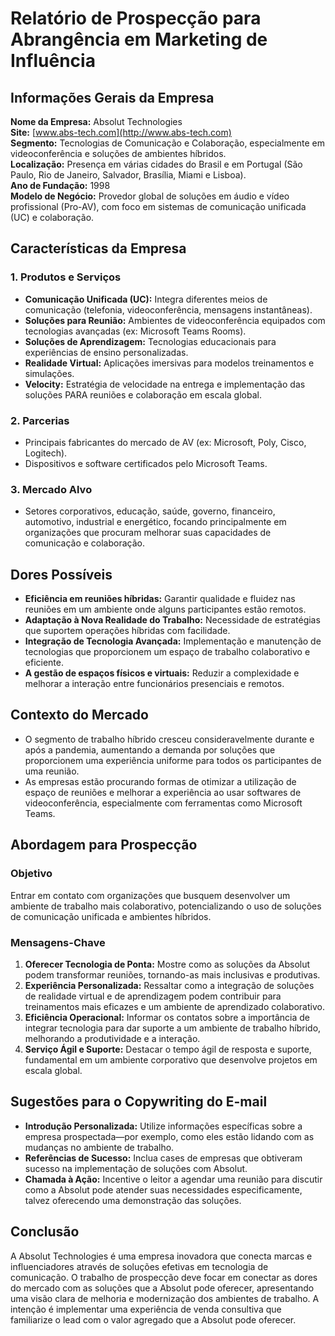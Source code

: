 # Relatório de Prospecção para Abrangência em Marketing de Influência

## Informações Gerais da Empresa

**Nome da Empresa:** Absolut Technologies  
**Site:** [www.abs-tech.com](http://www.abs-tech.com)  
**Segmento:** Tecnologias de Comunicação e Colaboração, especialmente em videoconferência e soluções de ambientes híbridos.  
**Localização:** Presença em várias cidades do Brasil e em Portugal (São Paulo, Rio de Janeiro, Salvador, Brasília, Miami e Lisboa).  
**Ano de Fundação:** 1998  
**Modelo de Negócio:** Provedor global de soluções em áudio e vídeo profissional (Pro-AV), com foco em sistemas de comunicação unificada (UC) e colaboração.

## Características da Empresa

### 1. Produtos e Serviços
- **Comunicação Unificada (UC):** Integra diferentes meios de comunicação (telefonia, videoconferência, mensagens instantâneas).
- **Soluções para Reunião:** Ambientes de videoconferência equipados com tecnologias avançadas (ex: Microsoft Teams Rooms).
- **Soluções de Aprendizagem:** Tecnologias educacionais para experiências de ensino personalizadas.
- **Realidade Virtual:** Aplicações imersivas para modelos treinamentos e simulações.
- **Velocity:** Estratégia de velocidade na entrega e implementação das soluções PARA reuniões e colaboração em escala global.

### 2. Parcerias
- Principais fabricantes do mercado de AV (ex: Microsoft, Poly, Cisco, Logitech).
- Dispositivos e software certificados pelo Microsoft Teams.
  
### 3. Mercado Alvo
- Setores corporativos, educação, saúde, governo, financeiro, automotivo, industrial e energético, focando principalmente em organizações que procuram melhorar suas capacidades de comunicação e colaboração.

## Dores Possíveis
- **Eficiência em reuniões híbridas:** Garantir qualidade e fluidez nas reuniões em um ambiente onde alguns participantes estão remotos.
- **Adaptação à Nova Realidade do Trabalho:** Necessidade de estratégias que suportem operações híbridas com facilidade.
- **Integração de Tecnologia Avançada:** Implementação e manutenção de tecnologias que proporcionem um espaço de trabalho colaborativo e eficiente.
- **A gestão de espaços físicos e virtuais:** Reduzir a complexidade e melhorar a interação entre funcionários presenciais e remotos.

## Contexto do Mercado
- O segmento de trabalho híbrido cresceu consideravelmente durante e após a pandemia, aumentando a demanda por soluções que proporcionem uma experiência uniforme para todos os participantes de uma reunião.
- As empresas estão procurando formas de otimizar a utilização de espaço de reuniões e melhorar a experiência ao usar softwares de videoconferência, especialmente com ferramentas como Microsoft Teams.

## Abordagem para Prospecção
### Objetivo
Entrar em contato com organizações que busquem desenvolver um ambiente de trabalho mais colaborativo, potencializando o uso de soluções de comunicação unificada e ambientes híbridos.

### Mensagens-Chave
1. **Oferecer Tecnologia de Ponta:** Mostre como as soluções da Absolut podem transformar reuniões, tornando-as mais inclusivas e produtivas.
2. **Experiência Personalizada:** Ressaltar como a integração de soluções de realidade virtual e de aprendizagem podem contribuir para treinamentos mais eficazes e um ambiente de aprendizado colaborativo.
3. **Eficiência Operacional:** Informar os contatos sobre a importância de integrar tecnologia para dar suporte a um ambiente de trabalho híbrido, melhorando a produtividade e a interação.
4. **Serviço Ágil e Suporte:** Destacar o tempo ágil de resposta e suporte, fundamental em um ambiente corporativo que desenvolve projetos em escala global.

## Sugestões para o Copywriting do E-mail
- **Introdução Personalizada:** Utilize informações específicas sobre a empresa prospectada—por exemplo, como eles estão lidando com as mudanças no ambiente de trabalho.
- **Referências de Sucesso:** Inclua cases de empresas que obtiveram sucesso na implementação de soluções com Absolut.
- **Chamada à Ação:** Incentive o leitor a agendar uma reunião para discutir como a Absolut pode atender suas necessidades especificamente, talvez oferecendo uma demonstração das soluções.

## Conclusão
A Absolut Technologies é uma empresa inovadora que conecta marcas e influenciadores através de soluções efetivas em tecnologia de comunicação. O trabalho de prospecção deve focar em conectar as dores do mercado com as soluções que a Absolut pode oferecer, apresentando uma visão clara de melhoria e modernização dos ambientes de trabalho. A intenção é implementar uma experiência de venda consultiva que familiarize o lead com o valor agregado que a Absolut pode oferecer.